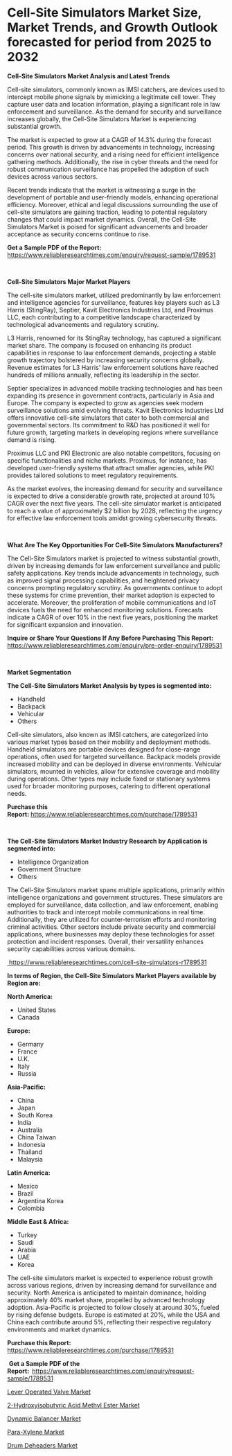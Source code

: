 <p><h1>Cell-Site Simulators Market Size, Market Trends, and Growth Outlook forecasted for period from 2025 to 2032</h1></p><p><strong>Cell-Site Simulators Market Analysis and Latest Trends</strong></p>
<p><p>Cell-site simulators, commonly known as IMSI catchers, are devices used to intercept mobile phone signals by mimicking a legitimate cell tower. They capture user data and location information, playing a significant role in law enforcement and surveillance. As the demand for security and surveillance increases globally, the Cell-Site Simulators Market is experiencing substantial growth. </p><p>The market is expected to grow at a CAGR of 14.3% during the forecast period. This growth is driven by advancements in technology, increasing concerns over national security, and a rising need for efficient intelligence gathering methods. Additionally, the rise in cyber threats and the need for robust communication surveillance has propelled the adoption of such devices across various sectors. </p><p>Recent trends indicate that the market is witnessing a surge in the development of portable and user-friendly models, enhancing operational efficiency. Moreover, ethical and legal discussions surrounding the use of cell-site simulators are gaining traction, leading to potential regulatory changes that could impact market dynamics. Overall, the Cell-Site Simulators Market is poised for significant advancements and broader acceptance as security concerns continue to rise.</p></p>
<p><strong>Get a Sample PDF of the Report:&nbsp;</strong> <a href="https://www.reliableresearchtimes.com/enquiry/request-sample/1789531?utm_campaign=2263&utm_medium=2&utm_source=Github&utm_content=ia&utm_term=25032025&utm_id=cell-site-simulators">https://www.reliableresearchtimes.com/enquiry/request-sample/1789531</a></p>
<p>&nbsp;</p>
<p><strong>Cell-Site Simulators Major Market Players</strong></p>
<p><p>The cell-site simulators market, utilized predominantly by law enforcement and intelligence agencies for surveillance, features key players such as L3 Harris (StingRay), Septier, Kavit Electronics Industries Ltd, and Proximus LLC, each contributing to a competitive landscape characterized by technological advancements and regulatory scrutiny.</p><p>L3 Harris, renowned for its StingRay technology, has captured a significant market share. The company is focused on enhancing its product capabilities in response to law enforcement demands, projecting a stable growth trajectory bolstered by increasing security concerns globally. Revenue estimates for L3 Harris' law enforcement solutions have reached hundreds of millions annually, reflecting its leadership in the sector.</p><p>Septier specializes in advanced mobile tracking technologies and has been expanding its presence in government contracts, particularly in Asia and Europe. The company is expected to grow as agencies seek modern surveillance solutions amid evolving threats. Kavit Electronics Industries Ltd offers innovative cell-site simulators that cater to both commercial and governmental sectors. Its commitment to R&D has positioned it well for future growth, targeting markets in developing regions where surveillance demand is rising.</p><p>Proximus LLC and PKI Electronic are also notable competitors, focusing on specific functionalities and niche markets. Proximus, for instance, has developed user-friendly systems that attract smaller agencies, while PKI provides tailored solutions to meet regulatory requirements.</p><p>As the market evolves, the increasing demand for security and surveillance is expected to drive a considerable growth rate, projected at around 10% CAGR over the next five years. The cell-site simulator market is anticipated to reach a value of approximately $2 billion by 2028, reflecting the urgency for effective law enforcement tools amidst growing cybersecurity threats.</p></p>
<p>&nbsp;</p>
<p><strong>What Are The Key Opportunities For Cell-Site Simulators Manufacturers?</strong></p>
<p><p>The Cell-Site Simulators market is projected to witness substantial growth, driven by increasing demands for law enforcement surveillance and public safety applications. Key trends include advancements in technology, such as improved signal processing capabilities, and heightened privacy concerns prompting regulatory scrutiny. As governments continue to adopt these systems for crime prevention, their market adoption is expected to accelerate. Moreover, the proliferation of mobile communications and IoT devices fuels the need for enhanced monitoring solutions. Forecasts indicate a CAGR of over 10% in the next five years, positioning the market for significant expansion and innovation.</p></p>
<p><strong>Inquire or Share Your Questions If Any Before Purchasing This Report:</strong> <a href="https://www.reliableresearchtimes.com/enquiry/pre-order-enquiry/1789531?utm_campaign=2263&utm_medium=2&utm_source=Github&utm_content=ia&utm_term=25032025&utm_id=cell-site-simulators">https://www.reliableresearchtimes.com/enquiry/pre-order-enquiry/1789531</a></p>
<p>&nbsp;</p>
<p><strong>Market Segmentation</strong></p>
<p><strong>The Cell-Site Simulators Market Analysis by types is segmented into:</strong></p>
<p><ul><li>Handheld</li><li>Backpack</li><li>Vehicular</li><li>Others</li></ul></p>
<p><p>Cell-site simulators, also known as IMSI catchers, are categorized into various market types based on their mobility and deployment methods. Handheld simulators are portable devices designed for close-range operations, often used for targeted surveillance. Backpack models provide increased mobility and can be deployed in diverse environments. Vehicular simulators, mounted in vehicles, allow for extensive coverage and mobility during operations. Other types may include fixed or stationary systems used for broader monitoring purposes, catering to different operational needs.</p></p>
<p><strong>Purchase this Report:&nbsp;</strong><a href="https://www.reliableresearchtimes.com/purchase/1789531?utm_campaign=2263&utm_medium=2&utm_source=Github&utm_content=ia&utm_term=25032025&utm_id=cell-site-simulators">https://www.reliableresearchtimes.com/purchase/1789531</a></p>
<p>&nbsp;</p>
<p><strong>The Cell-Site Simulators Market Industry Research by Application is segmented into:</strong></p>
<p><ul><li>Intelligence Organization</li><li>Government Structure</li><li>Others</li></ul></p>
<p><p>The Cell-Site Simulators market spans multiple applications, primarily within intelligence organizations and government structures. These simulators are employed for surveillance, data collection, and law enforcement, enabling authorities to track and intercept mobile communications in real time. Additionally, they are utilized for counter-terrorism efforts and monitoring criminal activities. Other sectors include private security and commercial applications, where businesses may deploy these technologies for asset protection and incident responses. Overall, their versatility enhances security capabilities across various domains.</p></p>
<p><a href="https://www.reliableresearchtimes.com/cell-site-simulators-r1789531?utm_campaign=2263&utm_medium=2&utm_source=Github&utm_content=ia&utm_term=25032025&utm_id=cell-site-simulators">&nbsp;https://www.reliableresearchtimes.com/cell-site-simulators-r1789531</a></p>
<p><strong>In terms of Region, the Cell-Site Simulators Market Players available by Region are:</strong></p>
<p>
    <p> <strong> North America: </strong>
        <ul>
            <li>United States</li>
            <li>Canada</li>
        </ul>
        </p> 
    <p> <strong> Europe: </strong>
        <ul>
            <li>Germany</li>
            <li>France</li>
            <li>U.K.</li>
            <li>Italy</li>
            <li>Russia</li>
        </ul>
        </p> 
    <p> <strong> Asia-Pacific: </strong>
        <ul>
            <li>China</li>
            <li>Japan</li>
            <li>South Korea</li>
            <li>India</li>
            <li>Australia</li>
            <li>China Taiwan</li>
            <li>Indonesia</li>
            <li>Thailand</li>
            <li>Malaysia</li>
        </ul>
        </p> 
    <p> <strong> Latin America: </strong>
        <ul>
            <li>Mexico</li>
            <li>Brazil</li>
            <li>Argentina Korea</li>
            <li>Colombia</li>
        </ul>
        </p> 
    <p> <strong> Middle East & Africa: </strong>
        <ul>
            <li>Turkey</li>
            <li>Saudi</li>
            <li>Arabia</li>
            <li>UAE</li>
            <li>Korea</li>
        </ul>
    </p>
    </p>
<p><p>The cell-site simulators market is expected to experience robust growth across various regions, driven by increasing demand for surveillance and security. North America is anticipated to maintain dominance, holding approximately 40% market share, propelled by advanced technology adoption. Asia-Pacific is projected to follow closely at around 30%, fueled by rising defense budgets. Europe is estimated at 20%, while the USA and China each contribute around 5%, reflecting their respective regulatory environments and market dynamics.</p></p>
<p><strong>Purchase this Report: </strong><a href="https://www.reliableresearchtimes.com/purchase/1789531?utm_campaign=2263&utm_medium=2&utm_source=Github&utm_content=ia&utm_term=25032025&utm_id=cell-site-simulators">https://www.reliableresearchtimes.com/purchase/1789531</a></p>
<p>&nbsp;<strong>Get a Sample PDF of the Report:&nbsp;&nbsp;</strong><a href="https://www.reliableresearchtimes.com/enquiry/request-sample/1789531?utm_campaign=2263&utm_medium=2&utm_source=Github&utm_content=ia&utm_term=25032025&utm_id=cell-site-simulators">https://www.reliableresearchtimes.com/enquiry/request-sample/1789531</a></p>
<p><strong></strong></p>
<p><p><a href="https://www.linkedin.com/pulse/lever-operated-valve-market-size-current-development-sales-qm3ec?utm_campaign=2263&utm_medium=2&utm_source=Github&utm_content=ia&utm_term=25032025&utm_id=cell-site-simulators">Lever Operated Valve Market</a></p><p><a href="https://github.com/moroesarta/Market-Research-Report-List-1/blob/main/2-hydroxyisobutyric-acid-methyl-ester-market.md?utm_campaign=2263&utm_medium=2&utm_source=Github&utm_content=ia&utm_term=25032025&utm_id=cell-site-simulators">2-Hydroxyisobutyric Acid Methyl Ester Market</a></p><p><a href="https://www.linkedin.com/pulse/dynamic-balancer-market-drivers-challenges-forecast-2025-2032-ese7c?utm_campaign=2263&utm_medium=2&utm_source=Github&utm_content=ia&utm_term=25032025&utm_id=cell-site-simulators">Dynamic Balancer Market</a></p><p><a href="https://github.com/szaszgrychkq/Market-Research-Report-List-1/blob/main/para-xylene-market.md?utm_campaign=2263&utm_medium=2&utm_source=Github&utm_content=ia&utm_term=25032025&utm_id=cell-site-simulators">Para-Xylene Market</a></p><p><a href="https://www.linkedin.com/pulse/understanding-drum-deheaders-market-key-insights-projected-cagr-h0cuc?utm_campaign=2263&utm_medium=2&utm_source=Github&utm_content=ia&utm_term=25032025&utm_id=cell-site-simulators">Drum Deheaders Market</a></p></p>